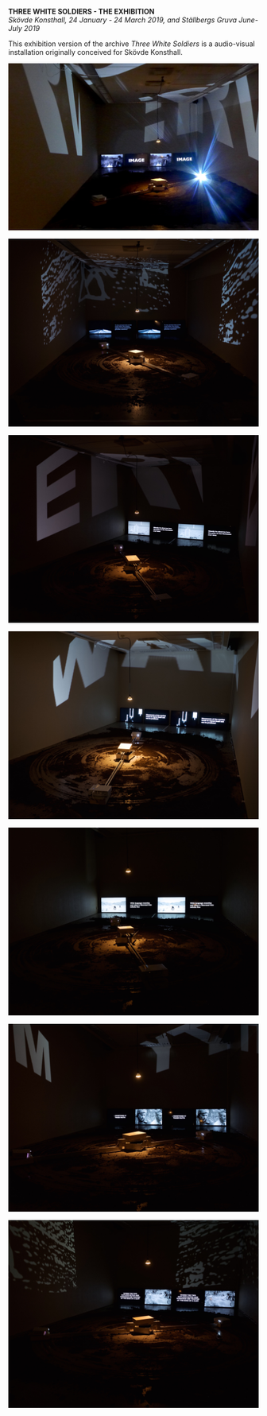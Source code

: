 **THREE WHITE SOLDIERS - THE EXHIBITION**  
*Skövde Konsthall, 24 January - 24 March 2019, and Ställbergs Gruva June-July 2019*

This exhibition version of the archive *Three White Soldiers* is a audio-visual installation originally conceived for Skövde Konsthall.

![](/skovde1.jpg)

![](/skovde2.jpg)

![](/skovde3.jpg)

![](/skovde4.jpg)

![](/skovde5.jpg)

![](/skovde6.jpg)

![](/skovde7.jpg)
